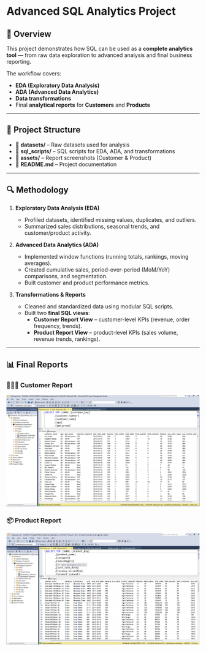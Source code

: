 # Advanced SQL Analytics Project

## 📌 Overview
This project demonstrates how SQL can be used as a **complete analytics tool** — from raw data exploration to advanced analysis and final business reporting.  

The workflow covers:
- **EDA (Exploratory Data Analysis)**  
- **ADA (Advanced Data Analytics)**  
- **Data transformations**  
- Final **analytical reports** for **Customers** and **Products**

---

## 📂 Project Structure

- 📁 **datasets/** – Raw datasets used for analysis  
- 📁 **sql_scripts/** – SQL scripts for EDA, ADA, and transformations  
- 📁 **assets/** – Report screenshots (Customer & Product)  
- 📄 **README.md** – Project documentation  

---

## 🔍 Methodology

1. **Exploratory Data Analysis (EDA)**  
   - Profiled datasets, identified missing values, duplicates, and outliers.  
   - Summarized sales distributions, seasonal trends, and customer/product activity.  

2. **Advanced Data Analytics (ADA)**  
   - Implemented window functions (running totals, rankings, moving averages).  
   - Created cumulative sales, period-over-period (MoM/YoY) comparisons, and segmentation.  
   - Built customer and product performance metrics.  

3. **Transformations & Reports**  
   - Cleaned and standardized data using modular SQL scripts.  
   - Built two **final SQL views**:
     - **Customer Report View** – customer-level KPIs (revenue, order frequency, trends).  
     - **Product Report View** – product-level KPIs (sales volume, revenue trends, rankings).  

---

## 📊 Final Reports

### 🧑‍🤝‍🧑 Customer Report
![Customer Report](assets/customer_report_screenshot.png)

### 📦 Product Report
![Product Report](assets/product_report_screenshot.png)
